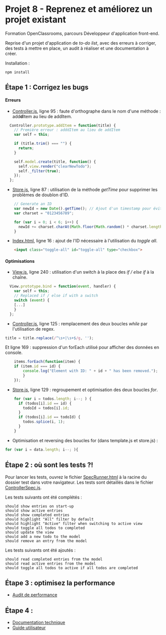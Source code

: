 # Projet 8 - Reprenez et améliorez un projet existant
Formation OpenClassrooms, parcours Développeur d'application front-end.

Reprise d'un projet d'application de *to-do list*, avec des erreurs à corriger, des tests à mettre en place, un audit à réaliser et une documentation à créer.

Installation :
```
npm install
```

## Étape 1 : Corrigez les bugs
#### Erreurs
- [Controller.js](/js/controller.js), ligne 95 : faute d'orthographe dans le nom d'une méthode : add**d**Item au lieu de addItem.
```javascript
  Controller.prototype.addItem = function(title) {
    // Première erreur : adddItem au lieu de addItem
    var self = this;

    if (title.trim() === "") {
      return;
    }

    self.model.create(title, function() {
      self.view.render("clearNewTodo");
      self._filter(true);
    });
  };
```

- [Store.js](js/store.js), ligne 87 : utilisation de la méthode *getTime* pour supprimer les problèmes de doublon d'ID.

```javascript
    // Generate an ID
    var newId = new Date().getTime(); // Ajout d'un timestamp pour éviter tout conflit d'ID identique.
    var charset = "0123456789";

    for (var i = 0; i < 6; i++) {
      newId += charset.charAt(Math.floor(Math.random() * charset.length));
    }
```

- [Index.html](index.html), ligne 16 : ajout de l'ID nécessaire à l'utilisation du *toggle all*.
```html
	<input class="toggle-all" id="toggle-all" type="checkbox">
```
#### Optimisations

- [View.js](js/view.js), ligne 240 : utilisation d'un switch à la place des *if / else if* à la chaîne.
```javascript
  View.prototype.bind = function(event, handler) {
	var self = this;
	// Replaced if / else if with a switch
    switch (event) {
    [...]
    }
  };
```

- [Controller.js](js/controller.js), ligne 125 : remplacement des deux boucles *while* par l'utilisation de regex.
```javascript
title = title.replace(/^\s+|\s+$/g, '');
```
Et ligne 169 : suppression d'un forEach utilisé pour afficher des données en console.
```javascript
    items.forEach(function(item) {
    if (item.id === id) {
   		console.log("Element with ID: " + id + " has been removed.");
     	}
    });
```

- [Store.js](js/store.js), ligne 129 : regroupement et optimisation des deux boucles *for*.
```javascript
    for (var i = todos.length; i--; ) {
      if (todos[i].id == id) {
        todoId = todos[i].id;
      }
      if (todos[i].id == todoId) {
        todos.splice(i, 1);
      }
    }
```

- Optimisation et reversing des boucles for (dans template.js et store.js) :
```javascript
for (var i = data.length; i--; ){
```

## Étape 2 : où sont les tests ?!
Pour lancer les tests, ouvrez le fichier [SpecRunner.html](test/SpecRunner.html) à la racine du dossier test dans votre navigateur. Les tests sont détaillés dans le fichier [ControllerSpec.js](test/ControllerSpec.js).

Les tests suivants ont été complétés :
```
should show entries on start-up
should show active entries
should show completed entries
should highlight "All" filter by default
should highlight "Active" filter when switching to active view
should toggle all todos to completed
should update the view
should add a new todo to the model
should remove an entry from the model
```
Les tests suivants ont été ajoutés :
```
should read completed entries from the model
should read active entries from the model
should toggle all todos to active if all todos are completed
```
## Étape 3 : optimisez la performance
- [Audit de performance](pdf/Audit.pdf)
## Étape 4 : 
- [Documentation technique](https://l-paste.github.io/p8-todos/)
- [Guide utilisateur](pdf/GuideUtilisateur.pdf)
